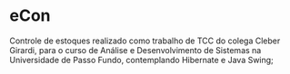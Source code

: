 eCon
====

Controle de estoques realizado como trabalho de TCC do colega Cleber Girardi, para o curso de Análise e Desenvolvimento de Sistemas na Universidade de Passo Fundo, contemplando Hibernate e Java Swing;
